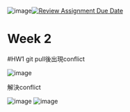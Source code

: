 ![image](https://github.com/mvclab-ntust-course/homework2-benson5104/assets/113347980/936ee46a-63c5-4e3b-a4ee-b43c9c58f002)[![Review Assignment Due Date](https://classroom.github.com/assets/deadline-readme-button-24ddc0f5d75046c5622901739e7c5dd533143b0c8e959d652212380cedb1ea36.svg)](https://classroom.github.com/a/qPD8ugtn)
# Week 2
#HW1
git pull後出現conflict

![image](https://github.com/mvclab-ntust-course/homework2-benson5104/assets/113347980/890493ed-1eac-456f-9c27-cb344d956aa5)

解決conflict

![image](https://github.com/mvclab-ntust-course/homework2-benson5104/assets/113347980/e9f5ed06-86fc-4990-87b4-38b8422829b1)
![image](https://github.com/mvclab-ntust-course/homework2-benson5104/assets/113347980/3a2249d4-5d5a-4c1c-bc41-576b3a8adc11)
